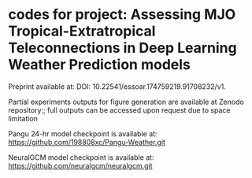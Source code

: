 # codes for project: Assessing MJO Tropical-Extratropical Teleconnections in Deep Learning Weather Prediction models

Preprint available at: DOI: 10.22541/essoar.174759219.91708232/v1.

Partial experiments outputs for figure generation are available at Zenodo repository:;
full outputs can be accessed upon request due to space limitation

Pangu 24-hr model checkpoint is available at: https://github.com/198808xc/Pangu-Weather.git

NeuralGCM model checkpoint is available at: https://github.com/neuralgcm/neuralgcm.git

